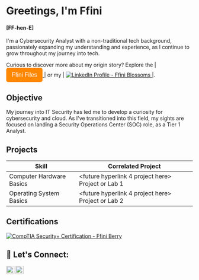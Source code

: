 # Greetings, I'm Ffini         
#### [FF-hen-E]

I'm a Cybersecurity Analyst with a non-traditional tech background, passionately expanding my understanding and experience, as I continue to grow throughout my journey into tech. 

Curious to discover more about my origin story? Explore the 
|
<a href="https://drive.google.com/drive/folders/1seGOP7ouB2MfFsbySF-SxQp8Qxz0D6lU?usp=sharing" target="_blank">
    <button style="padding: 10px 15px; background-color: #ff8800; color: white; border: none; border-radius: 5px; cursor: pointer; font-size: 16px;">
        Ffini Files
    </button>
</a>
|
or my
|
<a href="https://www.linkedin.com/in/ffini-blossoms" target="_blank">
    <img src="https://img.shields.io/badge/-LinkedIn-0072b1?&style=for-the-badge&logo=linkedin&logoColor=white" alt="LinkedIn Profile - Ffini Blossoms" />
</a>
|.
## Objective
My journey into IT Security has led me to develop a curiosity for cybersecurity and cloud. As I've transitioned into this field, my sights are focused on landing a Security Operations Center (SOC) role, as a Tier 1 Analyst.

## Projects

| Skill                                         | Correlated Project                                     |
|-----------------------------------------------|--------------------------------------------------------|
|      Computer Hardware Basics                 | <future hyperlink 4 project here> Project or Lab 1 </a>|
|      Operating System Basics                  | <future hyperlink 4 project here> Project or Lab 2 </a>|


<!--<a href="https://google.com">

Example to reference structure or formatting if needed

- <b>Data Structures and Algorithms Practice (AlgoExpert)</b>
  - [Praciting DS & Algos in Python](https://github.com/joshmadakor1/Algorithms-Practice)
-->

## Certifications

<a href="https://www.credly.com/users/ffiniberry" target="_blank">
    <img src="https://img.shields.io/badge/-Security%2B-FF0000?&style=for-the-badge&logo=CompTIA&logoColor=white" alt="CompTIA Security+ Certification - Ffini Berry" />
</a>


<h2> 🤳 Let's Connect: </h2>

[<img align="left" alt="Ffini Blossoms | LinkedIn" width="22px" src="https://cdn.jsdelivr.net/npm/simple-icons@v3/icons/linkedin.svg" />][linkedin]
[<img align="left" alt="Ffini Blossoms | Instagram" width="22px" src="https://cdn.jsdelivr.net/npm/simple-icons@v3/icons/instagram.svg" />][instagram]


[linkedin]: https://www.linkedin.com/in/ffini-blossoms
[instagram]: https://www.instagram.com/fulgency_de_ffini

<!--
**Ffini-blossoms/Ffini-blossoms** is  a ✨ _special_ ✨ repository: its README.md will appear on your profile!

Here are some ideas to get you started:

- 🔭 I’m currently working on ...
- 🌱 I’m currently learning ...
- 👯 I’m looking to collaborate on ...
- 🤔 I’m looking for help with ...
- 💬 Ask me about ...
- 📫 How to reach me: ...
- 😄 Pronouns: ...
- ⚡ Fun fact: ...
-->
